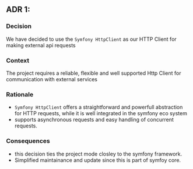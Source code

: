 ## ADR 1:

### Decision
We have decided to use the `Symfony HttpClient` as our HTTP Client for making external api requests

###  Context
The project requires a reliable, flexible and well supported Http Client for communication with external services

### Rationale
- `Symfony HttpClient` offers a straightforward and powerfull abstraction for HTTP requests, while it is well integrated in the symfony eco system
- supports asynchronous requests and easy handling of concurrent requests.


### Consequences
- this decision ties the project mode closley to the symfony framework.
- Simplified maintainance and update since this is part of symfoy core.
